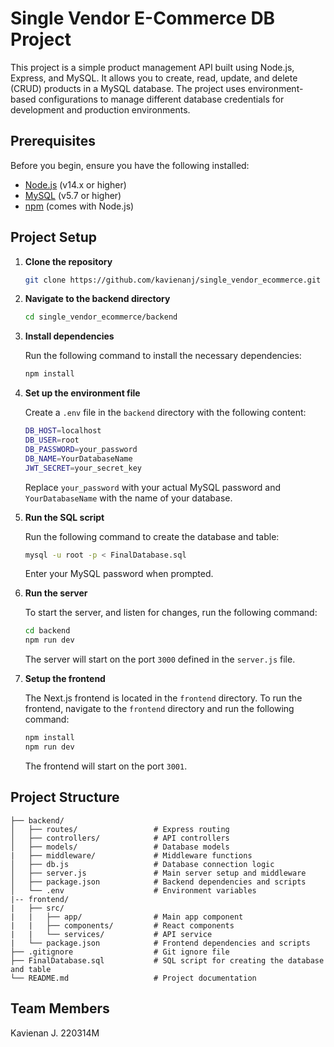 # Single Vendor E-Commerce DB Project

This project is a simple product management API built using Node.js, Express, and MySQL. It allows you to create, read, update, and delete (CRUD) products in a MySQL database. The project uses environment-based configurations to manage different database credentials for development and production environments.

## Prerequisites

Before you begin, ensure you have the following installed:

- [Node.js](https://nodejs.org/) (v14.x or higher)
- [MySQL](https://www.mysql.com/) (v5.7 or higher)
- [npm](https://www.npmjs.com/) (comes with Node.js)

## Project Setup

1. **Clone the repository**

   ```bash
   git clone https://github.com/kavienanj/single_vendor_ecommerce.git
   ```

2. **Navigate to the backend directory**

   ```bash
   cd single_vendor_ecommerce/backend
   ```

3. **Install dependencies**

   Run the following command to install the necessary dependencies:

   ```bash
   npm install
   ```

4. **Set up the environment file**

   Create a `.env` file in the `backend` directory with the following content:

   ```bash
   DB_HOST=localhost
   DB_USER=root
   DB_PASSWORD=your_password
   DB_NAME=YourDatabaseName
   JWT_SECRET=your_secret_key
   ```

   Replace `your_password` with your actual MySQL password and `YourDatabaseName` with the name of your database.

5. **Run the SQL script**

   Run the following command to create the database and table:

   ```bash
   mysql -u root -p < FinalDatabase.sql
   ```
   Enter your MySQL password when prompted.

6. **Run the server**

   To start the server, and listen for changes, run the following command:

   ```bash
   cd backend
   npm run dev
   ```

   The server will start on the port `3000` defined in the `server.js` file.

7. **Setup the frontend**

   The Next.js frontend is located in the `frontend` directory. To run the frontend, navigate to the `frontend` directory and run the following command:

   ```bash
   npm install
   npm run dev
   ```
   The frontend will start on the port `3001`.


## Project Structure

```
├── backend/
│   ├── routes/                 # Express routing
│   ├── controllers/            # API controllers
│   ├── models/                 # Database models
|   ├── middleware/             # Middleware functions
│   ├── db.js                   # Database connection logic
│   ├── server.js               # Main server setup and middleware
│   ├── package.json            # Backend dependencies and scripts
│   └── .env                    # Environment variables
|-- frontend/
|   ├── src/
|   |   ├── app/                # Main app component
|   |   ├── components/         # React components
|   |   └── services/           # API service
|   └── package.json            # Frontend dependencies and scripts
├── .gitignore                  # Git ignore file
├── FinalDatabase.sql           # SQL script for creating the database and table
└── README.md                   # Project documentation
```

## Team Members
Kavienan J. 220314M
